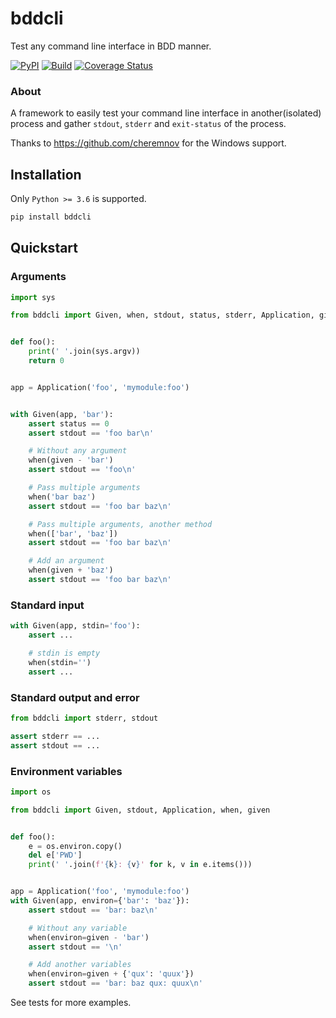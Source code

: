 # bddcli
Test any command line interface in BDD manner.

[![PyPI](http://img.shields.io/pypi/v/bddcli.svg)](https://pypi.python.org/pypi/bddcli)
[![Build](https://github.com/pylover/bddcli/workflows/Build/badge.svg?branch=master)](https://github.com/pylover/bddcli/actions)
[![Coverage Status](https://coveralls.io/repos/github/pylover/bddcli/badge.svg?branch=master)](https://coveralls.io/github/pylover/bddcli?branch=master)

### About

A framework to easily test your command line interface in another(isolated) 
process and gather `stdout`, `stderr` and `exit-status` of the process.

Thanks to https://github.com/cheremnov for the Windows support.

## Installation

Only `Python >= 3.6` is supported.

```bash
pip install bddcli
```

## Quickstart

### Arguments

```python
import sys

from bddcli import Given, when, stdout, status, stderr, Application, given


def foo():
    print(' '.join(sys.argv))
    return 0


app = Application('foo', 'mymodule:foo')


with Given(app, 'bar'):
    assert status == 0
    assert stdout == 'foo bar\n'

    # Without any argument
    when(given - 'bar')
    assert stdout == 'foo\n'

    # Pass multiple arguments
    when('bar baz')
    assert stdout == 'foo bar baz\n'

    # Pass multiple arguments, another method
    when(['bar', 'baz'])
    assert stdout == 'foo bar baz\n'

    # Add an argument
    when(given + 'baz')
    assert stdout == 'foo bar baz\n'

```


### Standard input

```python
with Given(app, stdin='foo'):
    assert ...

    # stdin is empty
    when(stdin='')
    assert ...

```


### Standard output and error

```python
from bddcli import stderr, stdout

assert stderr == ... 
assert stdout == ... 
```

### Environment variables

```python
import os

from bddcli import Given, stdout, Application, when, given


def foo():
    e = os.environ.copy()
    del e['PWD']
    print(' '.join(f'{k}: {v}' for k, v in e.items()))


app = Application('foo', 'mymodule:foo')
with Given(app, environ={'bar': 'baz'}):
    assert stdout == 'bar: baz\n'

    # Without any variable
    when(environ=given - 'bar')
    assert stdout == '\n'

    # Add another variables
    when(environ=given + {'qux': 'quux'})
    assert stdout == 'bar: baz qux: quux\n'
```


See tests for more examples.

